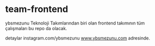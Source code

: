 # team-frontend

ybsmezunu Teknoloji Takımlarından biri olan frontend takımının tüm çalışmaları bu repo da olacak.

detaylar 
instagram.com/ybsmezunu
www.ybsmezunu.com adresinde.
